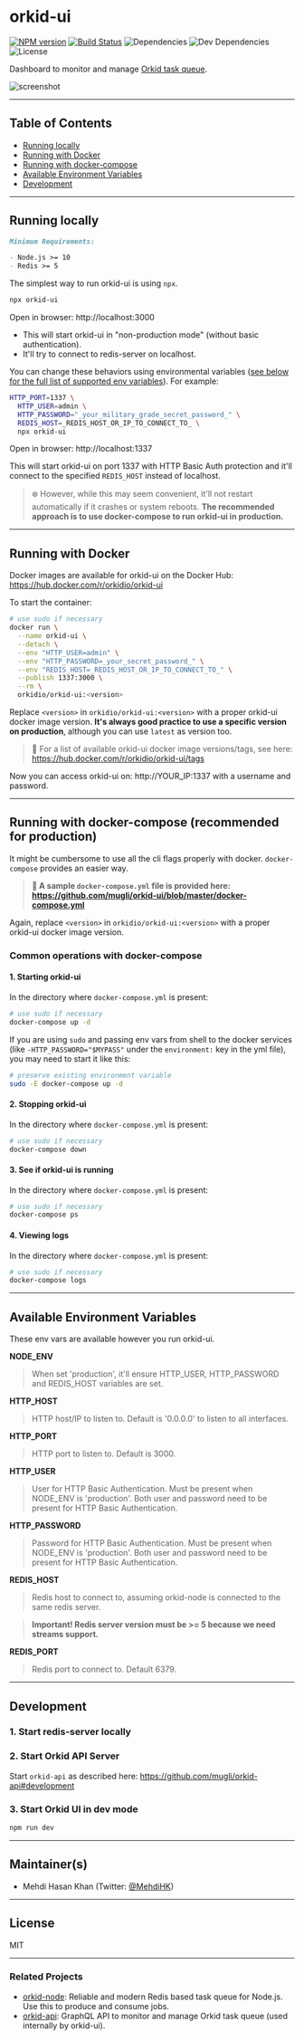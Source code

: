 # orkid-ui

[![NPM version](https://img.shields.io/npm/v/orkid-ui.svg)](https://www.npmjs.com/package/orkid-ui)
[![Build Status](https://img.shields.io/circleci/build/github/mugli/orkid-ui/master?token=f78af6f8cfd2fae3da889804cb09d0620495a8f8)](https://circleci.com/gh/mugli/orkid-ui)
![Dependencies](https://img.shields.io/david/mugli/orkid-ui.svg?style=flat)
![Dev Dependencies](https://img.shields.io/david/dev/mugli/orkid-ui.svg?style=flat)
![License](https://img.shields.io/npm/l/orkid-ui?style=flat)

Dashboard to monitor and manage [Orkid task queue](https://github.com/mugli/orkid-node).

![screenshot](https://raw.githubusercontent.com/mugli/orkid-ui/master/screenshot.png)

---

## Table of Contents

- [Running locally](#running-locally)
- [Running with Docker](#running-with-docker)
- [Running with docker-compose](#running-with-docker-compose-recommended-for-production)
- [Available Environment Variables](#available-environment-variables)
- [Development](#development)

---

## Running locally

```md
Minimum Requirements:

- Node.js >= 10
- Redis >= 5
```

The simplest way to run orkid-ui is using `npx`.

```sh
npx orkid-ui
```

Open in browser: http://localhost:3000

- This will start orkid-ui in "non-production mode" (without basic authentication).
- It'll try to connect to redis-server on localhost.

You can change these behaviors using environmental variables ([see below for the full list of supported env variables](#available-environment-variables)). For example:

```sh
HTTP_PORT=1337 \
  HTTP_USER=admin \
  HTTP_PASSWORD="_your_military_grade_secret_password_" \
  REDIS_HOST=_REDIS_HOST_OR_IP_TO_CONNECT_TO_ \
  npx orkid-ui
```

Open in browser: http://localhost:1337

This will start orkid-ui on port 1337 with HTTP Basic Auth protection and it'll connect to the specified `REDIS_HOST` instead of localhost.

> ❄️ However, while this may seem convenient, it'll not restart automatically if it crashes or system reboots. **The recommended approach is to use docker-compose to run orkid-ui in production.**

---

## Running with Docker

Docker images are available for orkid-ui on the Docker Hub: https://hub.docker.com/r/orkidio/orkid-ui

To start the container:

```sh
# use sudo if necessary
docker run \
  --name orkid-ui \
  --detach \
  --env "HTTP_USER=admin" \
  --env "HTTP_PASSWORD=_your_secret_password_" \
  --env "REDIS_HOST=_REDIS_HOST_OR_IP_TO_CONNECT_TO_" \
  --publish 1337:3000 \
  --rm \
  orkidio/orkid-ui:<version>
```

Replace `<version>` in `orkidio/orkid-ui:<version>` with a proper orkid-ui docker image version. **It's always good practice to use a specific version on production**, although you can use `latest` as version too.

> 🙌 For a list of available orkid-ui docker image versions/tags, see here: https://hub.docker.com/r/orkidio/orkid-ui/tags

Now you can access orkid-ui on: http://YOUR_IP:1337 with a username and password.

---

## Running with docker-compose (recommended for production)

It might be cumbersome to use all the cli flags properly with docker. `docker-compose` provides an easier way.

> **🤗 A sample `docker-compose.yml` file is provided here: https://github.com/mugli/orkid-ui/blob/master/docker-compose.yml**

Again, replace `<version>` in `orkidio/orkid-ui:<version>` with a proper orkid-ui docker image version.

### Common operations with docker-compose

#### 1. Starting orkid-ui

In the directory where `docker-compose.yml` is present:

```sh
# use sudo if necessary
docker-compose up -d
```

If you are using `sudo` and passing env vars from shell to the docker services (like `-HTTP_PASSWORD="$MYPASS"` under the `environment:` key in the yml file), you may need to start it like this:

```sh
# preserve existing environment variable
sudo -E docker-compose up -d
```

#### 2. Stopping orkid-ui

In the directory where `docker-compose.yml` is present:

```sh
# use sudo if necessary
docker-compose down
```

#### 3. See if orkid-ui is running

In the directory where `docker-compose.yml` is present:

```sh
# use sudo if necessary
docker-compose ps
```

#### 4. Viewing logs

In the directory where `docker-compose.yml` is present:

```sh
# use sudo if necessary
docker-compose logs
```

---

## Available Environment Variables

These env vars are available however you run orkid-ui.

**NODE_ENV**

> When set 'production', it'll ensure HTTP_USER, HTTP_PASSWORD and REDIS_HOST variables are set.

**HTTP_HOST**

> HTTP host/IP to listen to. Default is '0.0.0.0' to listen to all interfaces.

**HTTP_PORT**

> HTTP port to listen to. Default is 3000.

**HTTP_USER**

> User for HTTP Basic Authentication. Must be present when NODE_ENV is 'production'. Both user and password need to be present for HTTP Basic Authentication.

**HTTP_PASSWORD**

> Password for HTTP Basic Authentication. Must be present when NODE_ENV is 'production'. Both user and password need to be present for HTTP Basic Authentication.

**REDIS_HOST**

> Redis host to connect to, assuming orkid-node is connected to the same redis server.

> **Important! Redis server version must be >= 5 because we need streams support.**

**REDIS_PORT**

> Redis port to connect to. Default 6379.

---

## Development

### 1. Start redis-server locally

### 2. Start Orkid API Server

Start `orkid-api` as described here: https://github.com/mugli/orkid-api#development

### 3. Start Orkid UI in dev mode

```sh
npm run dev
```

---

## Maintainer(s)

- Mehdi Hasan Khan (Twitter: [@MehdiHK](https://twitter.com/MehdiHK))

---

## License

MIT

---

### Related Projects

- [orkid-node](https://github.com/mugli/orkid-node): Reliable and modern Redis based task queue for Node.js. Use this to produce and consume jobs.
- [orkid-api](https://github.com/mugli/orkid-api): GraphQL API to monitor and manage Orkid task queue (used internally by orkid-ui).
